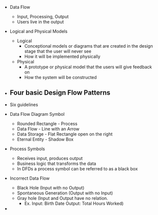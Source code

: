 
- Data Flow
	- Input, Processing, Output
	- Users live in the output

- Logical and Physical Models
	- Logical
		- Conceptional models or diagrams that are created in the design stage that the user will never see
		- How it will be implemented physically
	- Physical
		- A prototype or physical model that the users will give feedback on
		- How the system will be constructed

- Four basic Design Flow Patterns
	- 

- Six guidelines 

- Data Flow Diagram Symbol
	- Rounded Rectangle - Process
	- Data Flow - Line with an Arrow
	- Data Storage - Flat Rectangle open on the right
	- Eternal Entity - Shadow Box

- Process Symbols
	- Receives input, produces output
	- Business logic that transforms the data 
	- In DFDs a process symbol can be referred to as a black box

- Incorrect Data Flow
	- Black Hole (Input with no Output)
	- Spontaneous Generation (Output with no Input)
	- Gray hole (Input and Output have no relation.
		- Ex. Input: Birth Date Output: Total Hours Worked)

- 